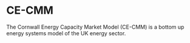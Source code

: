 CE-CMM
======

The Cornwall Energy Capacity Market Model (CE-CMM) is a bottom up energy systems model of the UK energy sector.
